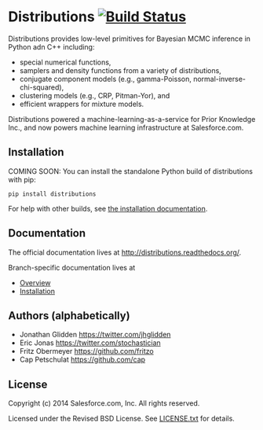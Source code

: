 # Distributions [![Build Status](https://travis-ci.org/forcedotcom/distributions.svg?branch=master)](https://travis-ci.org/forcedotcom/distributions)

Distributions provides low-level primitives for Bayesian MCMC
inference in Python adn C++ including:

* special numerical functions,
* samplers and density functions from a variety of distributions,
* conjugate component models (e.g., gamma-Poisson, normal-inverse-chi-squared),
* clustering models (e.g., CRP, Pitman-Yor), and
* efficient wrappers for mixture models.

Distributions powered a machine-learning-as-a-service for Prior Knowledge Inc.,
and now powers machine learning infrastructure at Salesforce.com.


## Installation

COMING SOON: You can install the standalone Python build of
distributions with pip:

    pip install distributions

For help with other builds, see
[the installation documentation](http://distributions.readthedocs.org/en/latest/installation.html).


## Documentation

The official documentation lives at http://distributions.readthedocs.org/.

Branch-specific documentation lives at

* [Overview](/doc/overview.rst)
* [Installation](/doc/installation.rst)


## Authors (alphabetically)

* Jonathan Glidden <https://twitter.com/jhglidden>
* Eric Jonas <https://twitter.com/stochastician>
* Fritz Obermeyer <https://github.com/fritzo>
* Cap Petschulat <https://github.com/cap>


## License

Copyright (c) 2014 Salesforce.com, Inc. All rights reserved.

Licensed under the Revised BSD License. See [LICENSE.txt](LICENSE.txt)
for details.

